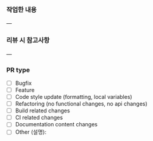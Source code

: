 ### 작업한 내용

—

### 리뷰 시 참고사항

—

### PR type

- [ ] Bugfix
- [ ] Feature
- [ ] Code style update (formatting, local variables)
- [ ] Refactoring (no functional changes, no api changes)
- [ ] Build related changes
- [ ] CI related changes
- [ ] Documentation content changes
- [ ] Other (설명):
